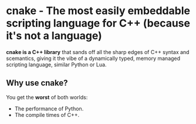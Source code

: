 # cnake - The most easily embeddable scripting language for C++ (because it's not a language)

**cnake is a C++ library** that sands off all the sharp edges of C++ syntax and scemantics, giving it the vibe of a dynamically typed, memory managed scripting language, similar Python or Lua. 

## Why use cnake?
You get the **worst** of both worlds: 
- The performance of Python.
- The compile times of C++.
